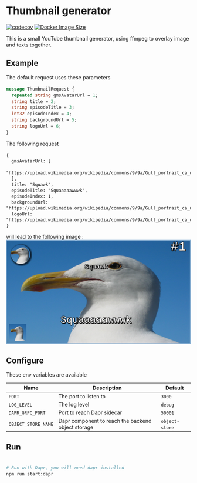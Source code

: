 # Thumbnail generator

[![codecov](https://codecov.io/gh/SoTrxII/thumbnail-generator/branch/master/graph/badge.svg?token=GXIJLNIW7S)](https://codecov.io/gh/SoTrxII/thumbnail-generator)
[![Docker Image Size](https://badgen.net/docker/size/sotrx/create-thumbnail/0.5.2?icon=docker&label=create-thumbnail)](https://hub.docker.com/r/sotrx/create-thumbnail/)

This is a small YouTube thumbnail generator, using ffmpeg to overlay image and texts together.

## Example

The default request uses these parameters

```protobuf
message ThumbnailRequest {
  repeated string gmsAvatarUrl = 1;
  string title = 2;
  string episodeTitle = 3;
  int32 episodeIndex = 4;
  string backgroundUrl = 5;
  string logoUrl = 6;
}
```

The following request

```json5
{
  gmsAvatarUrl: [
    "https://upload.wikimedia.org/wikipedia/commons/9/9a/Gull_portrait_ca_usa.jpg",
  ],
  title: "Squawk",
  episodeTitle: "Squaaaaawwwk",
  episodeIndex: 1,
  backgroundUrl: "https://upload.wikimedia.org/wikipedia/commons/9/9a/Gull_portrait_ca_usa.jpg",
  logoUrl: "https://upload.wikimedia.org/wikipedia/commons/9/9a/Gull_portrait_ca_usa.jpg",
}
```

will lead to the following image :
![sample thumb](src/assets/images/sample-rpg-thumbnail.png)

## Configure

These env variables are available

| Name                | Description                                        | Default        |
| ------------------- | -------------------------------------------------- | -------------- |
| `PORT`              | The port to listen to                              | `3000`         |
| `LOG_LEVEL`         | The log level                                      | `debug`        |
| `DAPR_GRPC_PORT`    | Port to reach Dapr sidecar                         | `50001`        |
| `OBJECT_STORE_NAME` | Dapr component to reach the backend object storage | `object-store` |

## Run

```bash

# Run with Dapr, you will need dapr installed
npm run start:dapr
```

